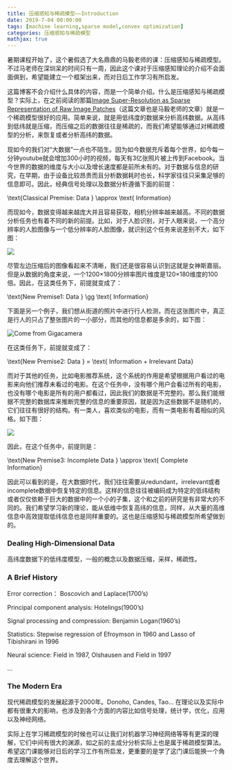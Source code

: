 ```yaml
---
title: 压缩感知与稀疏模型——Introduction
date: 2019-7-04 00:00:00
tags: [machine learning,sparse model,convex optimization]
categories: 压缩感知与稀疏模型
mathjax: true
---                
```


暑期课程开始了，这个暑假选了大名鼎鼎的马毅老师的课：压缩感知与稀疏模型。不过马老师在深圳呆的时间只有一周，因此这个课对于压缩感知理论的介绍不会面面俱到，希望能建立一个框架出来，而对日后工作学习有所启发。

<!--more-->


这篇博客不会介绍什么具体的内容，而是一个简单介绍。什么是压缩感知与稀疏模型？实际上，在之前阅读的那篇[Image Super-Resolution as Sparse Representation of Raw Image Patches](https://wlsdzyzl.top/2019/06/09/Paper%E2%80%94%E2%80%94Image-Super-Resolution-as-Sparse-Representation-of-Raw-Image-Patches/)（这篇文章也是马毅老师的文章）就是一个稀疏模型很好的应用。简单来说，就是用低纬度的数据来分析高纬数据。从高纬到低纬就是压缩，而压缩之后的数据往往是稀疏的，而我们希望能够通过对稀疏模型的分析，来恢复或者分析高纬的数据。

现如今的我们对“大数据”一点也不陌生。因为如今数据充斥着每个世界，如今每一分钟youtube就会增加300小时的视频，每天有3亿张照片被上传到Facebook。当今世界的数据的维度与大小以及增长速度都是前所未有的。对于数据与信息的研究，在早期，由于设备比较昂贵而且分析数据耗时也长，科学家往往只采集足够的信息即可。因此，经典信号处理以及数据分析遵循下面的前提：

\\text{Classical Premise: Data } \\approx \\text{ Information}

而现如今，数据变得越来越庞大并且容易获取，相机分辨率越来越高。不同的数据分析任务也有着不同的新的前提。比如，对于人脸识别，对于人眼来说，一个高分辨率的人脸图像与一个低分辨率的人脸图像，就识别这个任务来说差别不大，如下图：

![](https://evolution-video.oss-cn-beijing.aliyuncs.com/wlsdzyzl_hexo/compression_sjl.png)

尽管左边压缩后的图像看起来不清晰，我们还是很容易认识到这就是女神斯嘉丽。但是从数据的角度来说，一个1200×1800分辨率图片维度是120×180维度的100倍。因此，在这类任务下，前提就变成了：

\\text{New Premise1: Data } \\gg \\text{ Information}

下面是另一个例子，我们想从街道的照片中进行行人检测，而在这张图片中，真正是行人的只占了整张图片的一小部分，而其他的信息都是多余的，如下图：

![Come from Gigacamera](https://evolution-video.oss-cn-beijing.aliyuncs.com/wlsdzyzl_hexo/pedestrian_detection.jpeg)

在这类任务下，前提就变成了：

\\text{New Premise2: Data } = \\text{ Information + Irrelevant Data}

而对于其他的任务，比如电影推荐系统，这个系统的作用是希望根据用户看过的电影来向他们推荐未看过的电影。在这个任务中，没有哪个用户会看过所有的电影，也没有哪个电影是所有的用户都看过，因此我们的数据是不完整的。那么我们能根据不完整的数据库来推断完整的信息的重要原因，就是因为这些数据不是随机的，它们往往有很好的结构。有一类人，喜欢类似的电影，而有一类电影有着相似的风格。如下图：

![](https://evolution-video.oss-cn-beijing.aliyuncs.com/wlsdzyzl_hexo/content_based_recommender_systems.png)

因此，在这个任务中，前提则是：

\\text{New Premise3: Incomplete Data } \\approx \\text{ Complete Information}

因此可以看到的是，在大数据时代，我们往往需要从redundant，irrelevant或者incomplete数据中恢复特定的信息。这样的信息往往被编码成为特定的低纬结构或者仅仅依赖于巨大的数据中的一个小的子集，这个和之前的研究是有非常大的不同的。我们希望学习新的理论，能从低维中恢复高纬的信息，同样，从大量的高维信息中高效提取低纬信息也是同样重要的。这也是压缩感知与稀疏模型所希望做到的。

### [](about:blank#Dealing-High-Dimensional-Data "Dealing High-Dimensional Data")Dealing High-Dimensional Data

高纬度数据下的低纬度模型，一般的概念以及数据压缩，采样，稀疏性。

### [](about:blank#A-Brief-History "A Brief History")A Brief History

Error correction： Boscovich and Laplace(1700’s)

Principal component analysis: Hotelings(1900’s)

Signal processing and compression: Benjamin Logan(1960’s)

Statistics: Stepwise regression of Efroymson in 1960 and Lasso of Tibishirani in 1996

Neural science: Field in 1987, Olshausen and Field in 1997

…

### [](about:blank#The-Modern-Era "The Modern Era")The Modern Era

现代稀疏模型的发展起源于2000年。Donoho, Candes, Tao… 在理论以及实际中都有很重大的影响，也涉及到各个方面的内容比如信号处理，统计学，优化，应用以及神经网络。

实际上在学习稀疏模型的时候也可以让我们对机器学习神经网络等等有更深的理解，它们中间有很大的渊源，如之前的主成分分析实际上也是属于稀疏模型算法。希望这门课能够对日后的学习工作有所启发，更重要的是学了这门课后能换一个角度去理解这个世界。